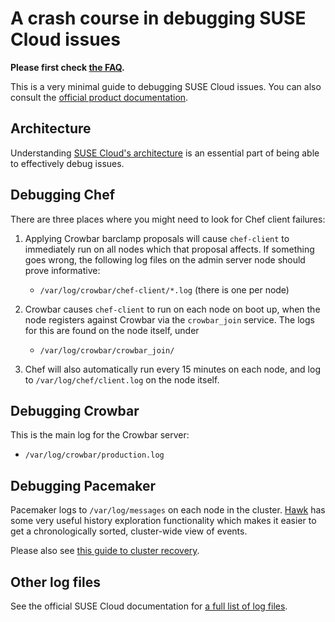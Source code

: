 # A crash course in debugging SUSE Cloud issues

**Please first check [the FAQ](FAQ.md).**

This is a very minimal guide to debugging SUSE Cloud issues.  You can
also consult the
[official product documentation](https://www.suse.com/documentation/suse-cloud-5/book_cloud_deploy/data/cha_depl_trouble.html).

## Architecture

Understanding
[SUSE Cloud's architecture](https://www.suse.com/documentation/suse-cloud-5/book_cloud_deploy/data/cha_depl_arch.html)
is an essential part of being able to effectively debug issues.

## Debugging Chef

There are three places where you might need to look for Chef
client failures:

1.  Applying Crowbar barclamp proposals will cause `chef-client` to
    immediately run on all nodes which that proposal affects.
    If something goes wrong, the following log files on the admin
    server node should prove informative:

    *   `/var/log/crowbar/chef-client/*.log` (there is one per node)

2.  Crowbar causes `chef-client` to run on each node on boot up, when
    the node registers against Crowbar via the `crowbar_join` service.
    The logs for this are found on the node itself, under

    *   `/var/log/crowbar/crowbar_join/`

3.  Chef will also automatically run every 15 minutes on each node,
    and log to `/var/log/chef/client.log` on the node itself.

## Debugging Crowbar

This is the main log for the Crowbar server:

*   `/var/log/crowbar/production.log`

## Debugging Pacemaker

Pacemaker logs to `/var/log/messages` on each node in the cluster.
[Hawk](../demos/HA/README.md#hawk-web-ui) has some very useful history
exploration functionality which makes it easier to get a
chronologically sorted, cluster-wide view of events.

Please also see [this guide to cluster recovery](../demos/HA/cluster-recovery.md).

## Other log files

See the official SUSE Cloud documentation for
[a full list of log files](https://www.suse.com/documentation/suse-cloud-5/book_cloud_deploy/data/cha_deploy_logs.html).
